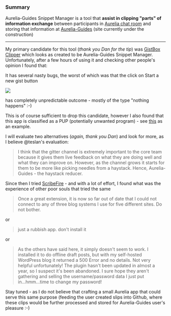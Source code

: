 ### Summary

Aurelia-Guides Snippet Manager is a tool that **assist in clipping &quot;parts&quot; of information exchange** between participants in [Aurelia chat room](https://gitter.im/Aurelia/Discuss) and storing that information at [Aurelia-Guides](http://aurelia-guides.com/) (site currently under the construction)

* * *

My primary candidate for this tool (_thank you Dan for the tip_) was [GistBox Clipper](http://www.gistboxapp.com/) which looks as created to be Aurelia-Guides Snippet Manager. Unfortunately, after a few hours of using it and checking other people&#39;s opinion I found that:

It has several nasty bugs, the worst of which was that the click on Start a new gist button

  ![](http://blog.aurelia-guides.com/wp-content/uploads/2015/08/startanewgist.png)</img>

has completely unpredictable outcome - mostly of the type &quot;nothing happens&quot; :-)

This is of course sufficient to drop this candidate, however I also found that this app is classified as a PUP (potentially unwanted program) - see [this](http://www.malwarekillers.com/ads-by-gistbox-clipper-removal/) as an example.

I will evaluate two alternatives (_again, thank you Dan_) and look for more, as I believe @teslan&#39;s evaluation:

> I think that the gitter channel is extremely important to the core team because it gives them live feedback on what they are doing well and what they can improve on. However, as the channel grows it starts for them to be more like picking needles from a haystack. Hence, Aurelia-Guides - the haystack reducer.

Since then I tried [ScribeFire](http://www.scribefire.com/) - and with a lot of effort, I found what was the experience of other poor souls that tried the same

> Once a great extension, it is now so far out of date that I could not connect to any of three blog systems I use for five different sites. Do not bother.

or
> just a rubbish app. don't install it

or

> As the others have said here, it simply doesn't seem to work. I installed it to do offline draft posts, but with my self-hosted WordPress blog it returned a 500 Error and no details. Not very helpful unfortunately! The plugin hasn't been updated in almost a year, so I suspect it's been abandoned. I sure hope they aren't gathering and selling the username/password data I just put in...hmm...time to change my password!

Stay tuned - as I do not believe that crafting a small Aurelia app that could serve this same purpose (feeding the user created slips into Github, where these clips would be further processed and stored for Aurelia-Guides user's pleasure :-)


